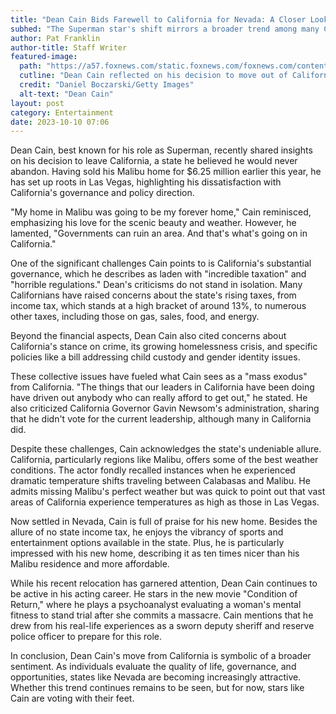 ```yaml
---
title: "Dean Cain Bids Farewell to California for Nevada: A Closer Look"
subhed: "The Superman star's shift mirrors a broader trend among many Californians"
author: Pat Franklin
author-title: Staff Writer
featured-image: 
  path: "https://a57.foxnews.com/static.foxnews.com/foxnews.com/content/uploads/2023/10/720/405/dean2.jpg?ve=1&tl=1"
  cutline: "Dean Cain reflected on his decision to move out of California after believing he would 'never' leave the Golden State."
  credit: "Daniel Boczarski/Getty Images"
  alt-text: "Dean Cain"
layout: post
category: Entertainment
date: 2023-10-10 07:06
---
```


Dean Cain, best known for his role as Superman, recently shared insights on his decision to leave California, a state he believed he would never abandon. Having sold his Malibu home for $6.25 million earlier this year, he has set up roots in Las Vegas, highlighting his dissatisfaction with California's governance and policy direction.

"My home in Malibu was going to be my forever home," Cain reminisced, emphasizing his love for the scenic beauty and weather. However, he lamented, "Governments can ruin an area. And that's what's going on in California."

One of the significant challenges Cain points to is California's substantial governance, which he describes as laden with "incredible taxation" and "horrible regulations." Dean's criticisms do not stand in isolation. Many Californians have raised concerns about the state's rising taxes, from income tax, which stands at a high bracket of around 13%, to numerous other taxes, including those on gas, sales, food, and energy.

Beyond the financial aspects, Dean Cain also cited concerns about California's stance on crime, its growing homelessness crisis, and specific policies like a bill addressing child custody and gender identity issues. 

These collective issues have fueled what Cain sees as a "mass exodus" from California. "The things that our leaders in California have been doing have driven out anybody who can really afford to get out," he stated. He also criticized California Governor Gavin Newsom's administration, sharing that he didn't vote for the current leadership, although many in California did.

Despite these challenges, Cain acknowledges the state's undeniable allure. California, particularly regions like Malibu, offers some of the best weather conditions. The actor fondly recalled instances when he experienced dramatic temperature shifts traveling between Calabasas and Malibu. He admits missing Malibu's perfect weather but was quick to point out that vast areas of California experience temperatures as high as those in Las Vegas.

Now settled in Nevada, Cain is full of praise for his new home. Besides the allure of no state income tax, he enjoys the vibrancy of sports and entertainment options available in the state. Plus, he is particularly impressed with his new home, describing it as ten times nicer than his Malibu residence and more affordable.

While his recent relocation has garnered attention, Dean Cain continues to be active in his acting career. He stars in the new movie "Condition of Return," where he plays a psychoanalyst evaluating a woman's mental fitness to stand trial after she commits a massacre. Cain mentions that he drew from his real-life experiences as a sworn deputy sheriff and reserve police officer to prepare for this role.

In conclusion, Dean Cain's move from California is symbolic of a broader sentiment. As individuals evaluate the quality of life, governance, and opportunities, states like Nevada are becoming increasingly attractive. Whether this trend continues remains to be seen, but for now, stars like Cain are voting with their feet.
